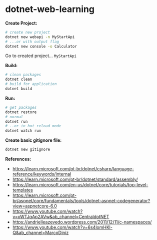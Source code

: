 # dotnet-web-learning

**Create Project:**<br/>
```bash
# create new project
dotnet new webapi -n MyStartApi
# ...or with output flag
dotnet new console -o Calculator
```
Go to created project... `MyStartApi`

**Build:**<br/>
```bash
# clean packages
dotnet clean
# build for application
dotnet build
```

**Run:**<br/>
```bash
# get packages
dotnet restore
# normal
dotnet run
# ..or in hot reload mode
dotnet watch run
```

**Create basic gitignore file:**<br/>
```bash
dotnet new gitignore
```

**References:**<br/>
- https://learn.microsoft.com/pt-br/dotnet/csharp/language-reference/keywords/internal
- https://learn.microsoft.com/pt-br/dotnet/standard/assembly/
- https://learn.microsoft.com/en-us/dotnet/core/tutorials/top-level-templates
- https://learn.microsoft.com/pt-br/aspnet/core/fundamentals/tools/dotnet-aspnet-codegenerator?view=aspnetcore-6.0
- https://www.youtube.com/watch?v=xWTJqAp2AVw&ab_channel=CentraldotNET
- https://andrielleazevedo.wordpress.com/2011/12/11/c-namespaces/
- https://www.youtube.com/watch?v=6s4lomHKl-Q&ab_channel=MarcoDiniz